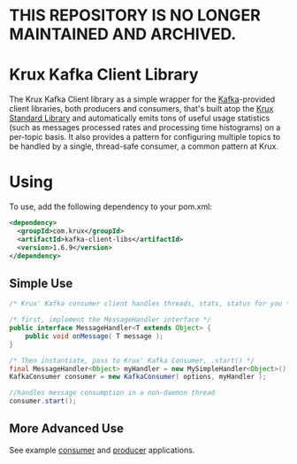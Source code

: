 # THIS REPOSITORY IS NO LONGER MAINTAINED AND ARCHIVED.

Krux Kafka Client Library
=========================

The Krux Kafka Client library as a simple wrapper for the [Kafka](http://kafka.apache.org)-provided client libraries, both producers and consumers, that's built atop the [Krux Standard Library](https://github.com/krux/java-stdlib) and automatically emits tons of useful usage statistics (such as messages processed rates and processing time histograms) on a per-topic basis.  It also provides a pattern for configuring multiple topics to be handled by a single, thread-safe consumer, a common pattern at Krux.

# Using

To use, add the following dependency to your pom.xml:

```xml
<dependency>
  <groupId>com.krux</groupId>
  <artifactId>kafka-client-libs</artifactId>
  <version>1.6.9</version>
</dependency>
```

Simple Use
----------
```java
/* Krux' Kafka consumer client handles threads, stats, status for you */

/* first, implement the MessageHandler interface */
public interface MessageHandler<T extends Object> {
    public void onMessage( T message );
}
```
```java
/* Then instantiate, pass to Krux' Kafka Consumer, .start() */
final MessageHandler<Object> myHandler = new MySimpleHandler<Object>();
KafkaConsumer consumer = new KafkaConsumer( options, myHandler );

//handles message consumption in a non-daemon thread
consumer.start();
```

More Advanced Use
-----------------
See example [consumer](https://github.com/krux/java-kafka-client-libs/blob/master/src/main/java/com/krux/kafka/demos/DemoConsumer.java) and [producer](https://github.com/krux/java-kafka-client-libs/blob/master/src/main/java/com/krux/kafka/demos/DemoProducer.java) applications.


